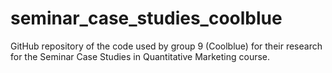 # seminar_case_studies_coolblue
GitHub repository of the code used by group 9 (Coolblue) for their research for the Seminar Case Studies in Quantitative Marketing course. 
